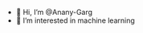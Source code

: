 - 👋 Hi, I’m @Anany-Garg
- 👀 I’m interested in machine learning 
<!---
Anany-Garg/Anany-Garg is a ✨ special ✨ repository because its `README.md` (this file) appears on your GitHub profile.
You can click the Preview link to take a look at your changes.
--->
